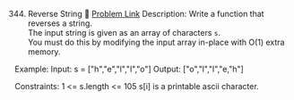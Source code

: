 344. Reverse String
🔗 [Problem Link](https://leetcode.com/problems/reverse-string/)
Description:
Write a function that reverses a string.  
The input string is given as an array of characters `s`.  
You must do this by modifying the input array in-place with O(1) extra memory.

Example:
Input: s = ["h","e","l","l","o"]
Output: ["o","l","l","e,"h"]

Constraints:
1 <= s.length <= 105
s[i] is a printable ascii character.
